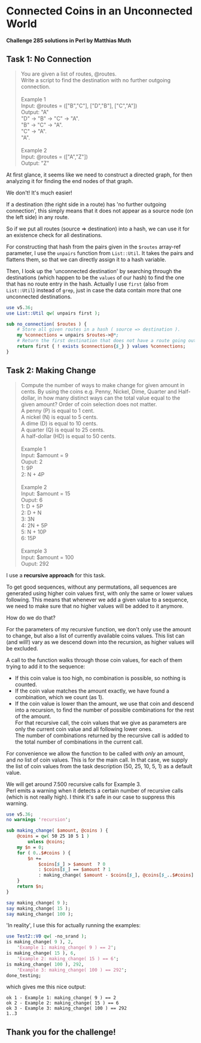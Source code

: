 # Connected Coins in an Unconnected World

**Challenge 285 solutions in Perl by Matthias Muth**

## Task 1: No Connection

> You are given a list of routes, @routes.<br/>
> Write a script to find the destination with no further outgoing connection.<br/>
> <br/>
> Example 1<br/>
> Input: @routes = (["B","C"], ["D","B"], ["C","A"])<br/>
> Output: "A"<br/>
> "D" -> "B" -> "C" -> "A".<br/>
> "B" -> "C" -> "A".<br/>
> "C" -> "A".<br/>
> "A".<br/>
> <br/>
> Example 2<br/>
> Input: @routes = (["A","Z"])<br/>
> Output: "Z"<br/>

At first glance, it seems like we need to construct a directed graph, for then analyzing it for finding the end nodes of that graph.

We don't! It's much easier!

If a destination (the right side in a route) has 'no further outgoing connection', this simply means that it does not appear as a source node (on the left side) in any route.

So if we put all routes (source => destination) into a hash, we can use it for an existence check for all destinations.

For constructing that hash from the pairs given in the `$routes` array-ref parameter,
I use the `unpairs` function from `List::Util`. It takes the pairs and flattens them, so that we can directly assign it to a hash variable.

Then, I look up the 'unconnected destination' by searching through the destinations (which happen to be the `values` of our hash) to find the one that has no route entry in the hash. Actually I use `first` (also from `List::Util`) instead of `grep`, just in case the data contain more that one unconnected destinations. 

```perl
use v5.36;
use List::Util qw( unpairs first );

sub no_connection( $routes ) {
    # Store all given routes in a hash ( source => destination ).
    my %connections = unpairs $routes->@*;
    # Return the first destination that does not have a route going out of it.
    return first { ! exists $connections{$_} } values %connections;
}
```

## Task 2: Making Change

> Compute the number of ways to make change for given amount in cents. By using the coins e.g. Penny, Nickel, Dime, Quarter and Half-dollar, in how many distinct ways can the total value equal to the given amount? Order of coin selection does not matter.<br/>
> A penny (P) is equal to 1 cent.<br/>
> A nickel (N) is equal to 5 cents.<br/>
> A dime (D) is equal to 10 cents.<br/>
> A quarter (Q) is equal to 25 cents.<br/>
> A half-dollar (HD) is equal to 50 cents.<br/>
> <br/>
> Example 1<br/>
> Input: \$amount = 9<br/>
> Ouput: 2<br/>
> 1: 9P<br/>
> 2: N + 4P<br/>
> <br/>
> Example 2<br/>
> Input: \$amount = 15<br/>
> Ouput: 6<br/>
> 1: D + 5P<br/>
> 2: D + N<br/>
> 3: 3N<br/>
> 4: 2N + 5P<br/>
> 5: N + 10P<br/>
> 6: 15P<br/>
> <br/>
> Example 3<br/>
> Input: \$amount = 100<br/>
> Ouput: 292<br/>

I use a **recursive approach** for this task.

To get good sequences, without any permutations, all sequences are generated using higher coin values first, with only the same or lower values following. This means that whenever we add a given value to a sequence, we need to make sure that no higher values will be added to it anymore.

How do we do that?

For the parameters of my recursive function, we don't only use the amount to change, but also a list of currently available coins values. This list can (and will!) vary as we descend down into the recursion, as higher values will be excluded.

A call to the function walks through those coin values, for each of them trying to add it to the sequence:

* If this coin value is too high, no combination is possible, so nothing is counted.
* If the coin value matches the amount exactly, we have found a combination, which we count (as 1).
* If the coin value is lower than the amount, we use that coin and descend into a recursion,
to find the number of possible combinations for the rest of the amount.<br/>
For that recursive call, the coin values that we give as parameters
are only the current coin value and all following lower ones.<br/>
The number of combinations returned by the recursive call
is added to the total number of combinations in the current call.

For convenience we allow the function to be called with *only* an amount, and *no* list of coin values.
This is for the main call. In that case, we supply the list of coin values from the task description (50, 25, 10, 5, 1) as a default value.

We will get around 7.500 recursive calls for Example 3.<br/>
Perl emits a warning when it detects a certain number of recursive calls (which is not really high). I think it's safe in our case to suppress this warning.   

```perl
use v5.36;
no warnings 'recursion';

sub making_change( $amount, @coins ) {
    @coins = qw( 50 25 10 5 1 )
        unless @coins;
    my $n = 0;
    for ( 0..$#coins ) {
        $n +=
            $coins[$_] > $amount  ? 0
            : $coins[$_] == $amount ? 1
            : making_change( $amount - $coins[$_], @coins[$_..$#coins] );
    }
    return $n;
}

say making_change( 9 );
say making_change( 15 );
say making_change( 100 );
```

'In reality', I use this for actually running the examples:

```perl
use Test2::V0 qw( -no_srand );
is making_change( 9 ), 2,
    'Example 1: making_change( 9 ) == 2';
is making_change( 15 ), 6,
    'Example 2: making_change( 15 ) == 6';
is making_change( 100 ), 292,
    'Example 3: making_change( 100 ) == 292';
done_testing;
```

 which gives me this nice output:

```
ok 1 - Example 1: making_change( 9 ) == 2
ok 2 - Example 2: making_change( 15 ) == 6
ok 3 - Example 3: making_change( 100 ) == 292
1..3
```

 

## **Thank you for the challenge!**
